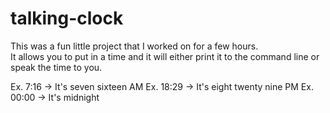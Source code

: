 # talking-clock

This was a fun little project that I worked on for a few hours.  
It allows you to put in a time and it will either print it to the command line or speak the time to you.

Ex. 7:16 -> It's seven sixteen AM
Ex. 18:29 -> It's eight twenty nine PM
Ex. 00:00 -> It's midnight
